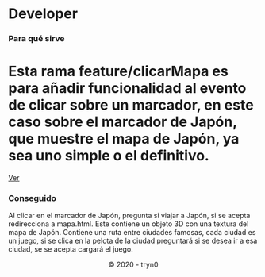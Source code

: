 # Developer

### Para qué sirve
Esta rama feature/clicarMapa es para añadir funcionalidad al evento de clicar sobre un marcador, en este caso sobre el marcador de Japón, que muestre el mapa de Japón, ya sea uno simple o el definitivo.
=======
[Ver](https://tryn0.github.io/Supergame/)

### Conseguido
Al clicar en el marcador de Japón, pregunta si viajar a Japón, si se acepta redirecciona a mapa.html. Este contiene un objeto 3D con una textura del mapa de Japón. Contiene una ruta entre ciudades famosas, cada ciudad es un juego, si se clica en la pelota de la ciudad preguntará si se desea ir a esa ciudad, se se acepta cargará el juego.

<p align="center">&copy; 2020 - tryn0</p>
